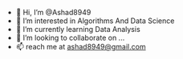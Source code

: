 - 👋 Hi, I’m @Ashad8949
- 👀 I’m interested in Algorithms And Data Science
- 🌱 I’m currently learning Data Analysis
- 💞️ I’m looking to collaborate on ...
- 📫 reach me at ashad8949@gmail.com

<!---
Ashad8949/Ashad8949 is a ✨ special ✨ repository because its `README.md` (this file) appears on your GitHub profile.
You can click the Preview link to take a look at your changes.
--->
